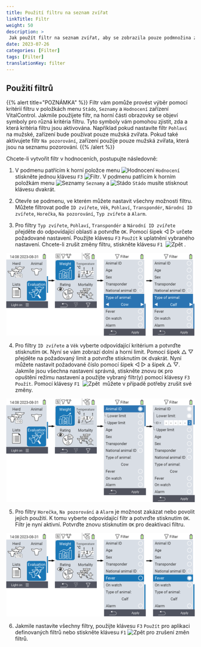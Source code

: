 ```yaml
---
title: Použití filtru na seznam zvířat
linkTitle: Filtr
weight: 50
description: >
 Jak použít filtr na seznam zvířat, aby se zobrazila pouze podmnožina zvířat přítomných na zařízení.
date: 2023-07-26
categories: [Filter]
tags: [Filter]
translationKey: filter
---
```

## Použití filtrů

{{% alert title="POZNÁMKA" %}}
Filtr vám pomůže provést výběr pomocí kritérií filtru v položkách menu `Stádo`, `Seznamy` a `Hodnocení` zařízení VitalControl. Jakmile použijete filtr, na horní části obrazovky se objeví symboly pro různá kritéria filtru. Tyto symboly vám pomohou zjistit, zda a která kritéria filtru jsou aktivována. Například pokud nastavíte filtr `Pohlaví` na mužské, zařízení bude používat pouze mužská zvířata. Pokud také aktivujete filtr `Na pozorování`, zařízení použije pouze mužská zvířata, která jsou na seznamu pozorování.
{{% /alert %}}

Chcete-li vytvořit filtr v hodnoceních, postupujte následovně:

1. V podmenu patřícím k horní položce menu <img src="/icons/main/evaluation.svg" width="50" align="bottom" alt="Hodnocení" /> `Hodnocení` stiskněte jednou klávesu `F3` <img src="/icons/footer/filter.svg" width="25" align="bottom" alt="Filtr" />. V podmenu patřícím k horním položkám menu <img src="/icons/main/lists.svg" width="28" align="bottom" alt="Seznamy" /> `Seznamy` a <img src="/icons/main/herd.svg" width="60" align="bottom" alt="Stádo" /> `Stádo` musíte stisknout klávesu dvakrát.

2. Otevře se podmenu, ve kterém můžete nastavit všechny možnosti filtru. Můžete filtrovat podle `ID zvířete`, `Věk`, `Pohlaví`, `Transpondér`, `Národní ID zvířete`, `Horečka`, `Na pozorování`, `Typ zvířete` a `Alarm`.

3. Pro filtry `Typ zvířete`, `Pohlaví`, `Transpondér` a `Národní ID zvířete` přejděte do odpovídající oblasti a potvrďte `OK`. Pomocí šipek ◁ ▷ určete požadované nastavení. Použijte klávesu `F3` `Použít` k uplatnění vybraného nastavení. Chcete-li zrušit změny filtru, stiskněte klávesu `F1` &nbsp;<img src="/icons/footer/exit.svg" width="25" align="bottom" alt="Zpět" />&nbsp;.

![VitalControl: menu Evaluation Create filter](images/filter.png "Vytvořit filtr")

4. Pro filtry `ID zvířete` a `Věk` vyberte odpovídající kritérium a potvrďte stisknutím `OK`. Nyní se vám zobrazí dolní a horní limit. Pomocí šipek △ ▽ přejděte na požadovaný limit a potvrďte stisknutím `OK` dvakrát. Nyní můžete nastavit požadované číslo pomocí šipek ◁ ▷ a šipek △ ▽. Jakmile jsou všechna nastavení správná, stiskněte znovu `OK` pro opuštění režimu nastavení a použijte vybraný filtr(y) pomocí klávesy `F3` `Použít`. Pomocí klávesy `F1` &nbsp;<img src="/icons/footer/exit.svg" width="25" align="bottom" alt="Zpět" />&nbsp; můžete v případě potřeby zrušit své změny.

![VitalControl: menu Evaluation Create filter](images/filter2.png "Vytvořit filtr")

5. Pro filtry `Horečka`, `Na pozorování` a `Alarm` je možnost zakázat nebo povolit jejich použití. K tomu vyberte odpovídající filtr a potvrďte stisknutím `OK`. Filtr je nyní aktivní. Potvrďte znovu stisknutím `OK` pro deaktivaci filtru.

![VitalControl: menu Evaluation Create filter](images/filter3.png "Vytvořit filtr")

6. Jakmile nastavíte všechny filtry, použijte klávesu `F3` `Použít` pro aplikaci definovaných filtrů nebo stiskněte klávesu `F1` <img src="/icons/footer/exit.svg" width="25" align="bottom" alt="Zpět" /> pro zrušení změn filtrů.

